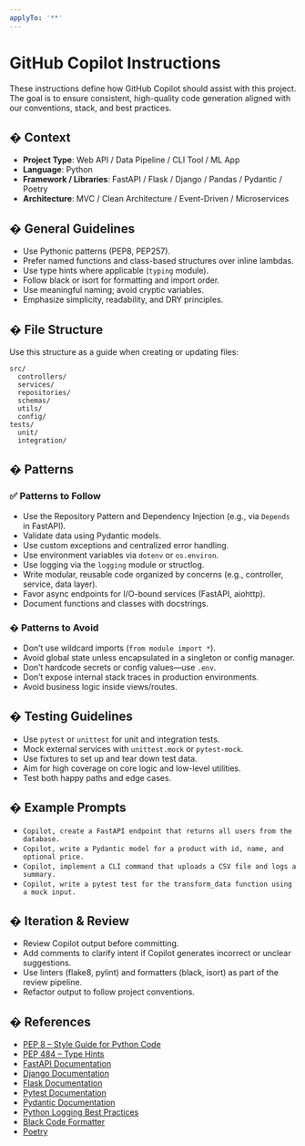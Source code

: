 ```yaml
---
applyTo: '**'
---
```

# GitHub Copilot Instructions

These instructions define how GitHub Copilot should assist with this project. The goal is to ensure consistent, high-quality code generation aligned with our conventions, stack, and best practices.

## � Context

- **Project Type**: Web API / Data Pipeline / CLI Tool / ML App
- **Language**: Python
- **Framework / Libraries**: FastAPI / Flask / Django / Pandas / Pydantic / Poetry
- **Architecture**: MVC / Clean Architecture / Event-Driven / Microservices

## � General Guidelines

- Use Pythonic patterns (PEP8, PEP257).
- Prefer named functions and class-based structures over inline lambdas.
- Use type hints where applicable (`typing` module).
- Follow black or isort for formatting and import order.
- Use meaningful naming; avoid cryptic variables.
- Emphasize simplicity, readability, and DRY principles.

## � File Structure

Use this structure as a guide when creating or updating files:

```text
src/
  controllers/
  services/
  repositories/
  schemas/
  utils/
  config/
tests/
  unit/
  integration/
```

## � Patterns

### ✅ Patterns to Follow

- Use the Repository Pattern and Dependency Injection (e.g., via `Depends` in FastAPI).
- Validate data using Pydantic models.
- Use custom exceptions and centralized error handling.
- Use environment variables via `dotenv` or `os.environ`.
- Use logging via the `logging` module or structlog.
- Write modular, reusable code organized by concerns (e.g., controller, service, data layer).
- Favor async endpoints for I/O-bound services (FastAPI, aiohttp).
- Document functions and classes with docstrings.

### � Patterns to Avoid

- Don’t use wildcard imports (`from module import *`).
- Avoid global state unless encapsulated in a singleton or config manager.
- Don’t hardcode secrets or config values—use `.env`.
- Don’t expose internal stack traces in production environments.
- Avoid business logic inside views/routes.

## � Testing Guidelines

- Use `pytest` or `unittest` for unit and integration tests.
- Mock external services with `unittest.mock` or `pytest-mock`.
- Use fixtures to set up and tear down test data.
- Aim for high coverage on core logic and low-level utilities.
- Test both happy paths and edge cases.

## � Example Prompts

- `Copilot, create a FastAPI endpoint that returns all users from the database.`
- `Copilot, write a Pydantic model for a product with id, name, and optional price.`
- `Copilot, implement a CLI command that uploads a CSV file and logs a summary.`
- `Copilot, write a pytest test for the transform_data function using a mock input.`

## � Iteration & Review

- Review Copilot output before committing.
- Add comments to clarify intent if Copilot generates incorrect or unclear suggestions.
- Use linters (flake8, pylint) and formatters (black, isort) as part of the review pipeline.
- Refactor output to follow project conventions.

## � References

- [PEP 8 – Style Guide for Python Code](https://peps.python.org/pep-0008/)
- [PEP 484 – Type Hints](https://peps.python.org/pep-0484/)
- [FastAPI Documentation](https://fastapi.tiangolo.com/)
- [Django Documentation](https://docs.djangoproject.com/en/stable/)
- [Flask Documentation](https://flask.palletsprojects.com/)
- [Pytest Documentation](https://docs.pytest.org/en/stable/)
- [Pydantic Documentation](https://docs.pydantic.dev/)
- [Python Logging Best Practices](https://docs.python.org/3/howto/logging.html)
- [Black Code Formatter](https://black.readthedocs.io/)
- [Poetry](https://python-poetry.org/docs/)